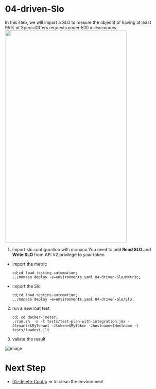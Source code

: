 # 04-driven-Slo

In this steb, we will import a SLO to mesure the objectif of having at least 95% of SpecialOffers requests under 500 milisecondes.  
<img src="https://user-images.githubusercontent.com/40337213/116290032-54d1d180-a793-11eb-8bf7-adb8c18bb42d.png" width="400" height="700">


1) import slo configuration with monaco
You need to add **Read SLO** and **Write SLO** from API V2 privilege to your token. 

- Import the metric

      cd;cd load-testing-automation;
      ../monaco deploy -e=environments.yaml 04-driven-Slo/Metric;

- Import the Slo

      cd;cd load-testing-automation;
      ../monaco deploy -e=environments.yaml 04-driven-Slo/Slo;

2) run a new loat test

       cd; cd docker-jmeter;
       ./run.sh  -n -t tests/test-plan-with-integration.jmx -Jtenant=$MyTenant -Jtoken=$MyToken -Jhostname=$Hostname -l tests/loadest.jlt

3) valiate the result

![image](https://user-images.githubusercontent.com/40337213/116288031-5ef2d080-a791-11eb-9b51-084130a39f7c.png)


  # Next Step
- [05-delete-Config](https://github.com/dynatracelab/load-testing-automation/tree/main/05-delete-Config) => to clean the environment
